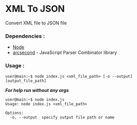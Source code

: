 # XML To JSON

Convert XML file to JSON file

### Dependencies :
* [Node]("https://nodejs.org/en/")
* [arcsecond]("https://www.npmjs.com/package/arcsecond") - JavaScript Parser Combinator library

### Usage :

``` console
user@main:~$ node index.js <xml_file_path> [-o --output] [output_file_path]
```

***For help run without any args***
```console
user@main:~$ node index.js
Usage: node index.js <xml_file_path>

Options:
  -o, --output  specify output file path or name
```